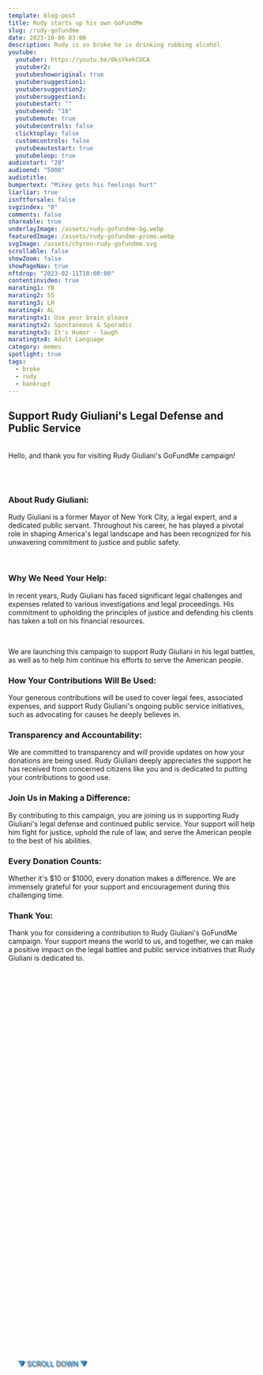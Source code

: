 ```yaml
---
template: blog-post
title: Rudy starts up his own GoFundMe
slug: /rudy-gofundme
date: 2023-10-06 03:00
description: Rudy is so broke he is drinking rubbing alcohol
youtube:
  youtuber: https://youtu.be/0ksYkekCUCA
  youtuber2: 
  youtubeshoworiginal: true
  youtubersuggestion1:
  youtubersuggestion2:
  youtubersuggestion3:
  youtubestart: ""
  youtubeend: "18"
  youtubemute: true
  youtubecontrols: false
  clicktoplay: false
  customcontrols: false
  youtubeautostart: true
  youtubeloop: true
audiostart: "20"
audioend: "5000"
audiotitle: 
bumpertext: "Mikey gets his feelings hurt"
liarliar: true
isnftforsale: false
svgzindex: "0"
comments: false 
shareable: true
underlayImage: /assets/rudy-gofundme-bg.webp
featuredImage: /assets/rudy-gofundme-promo.webp
svgImage: /assets/chyron-rudy-gofundme.svg
scrollable: false
showZoom: false
showPageNav: true
nftdrop: "2023-02-11T10:00:00"
contentinvideo: true
marating1: YB
marating2: SS
marating3: LH
marating4: AL
maratingtx1: Use your brain please
maratingtx2: Spontaneous & Sporadic
maratingtx3: It's Humor - laugh
maratingtx4: Adult Language
category: memes
spotlight: true
tags:
  - broke
  - rudy
  - bankrupt
---
```


<div style="position:absolute; top:70vh; text-shadow:2px 2px 2px #333; color:#1D9BF0 !important; padding-left:2vw; animation:fadeout 4s forwards; animation-delay:4s;">
▼ SCROLL DOWN ▼
</div>

<div class="contentinside" style="position:relative; z-index:0; min-width:50%; height:auto;  padding:0; left:0; border:0px solid yellow; text-align:center;">

<!-- <marquee
  direction="left"
  width=""
  height="200"
  behavior=""
  scrolldelay=""
  scrollamount=""
  loop="-1"
  style="position:absolute; z-index:1; min-width:50%; height:auto;  padding:0; top:82%; left:0; border:0px solid yellow; text-align:center; color:#000;">
  "I'm starting to think Trump stiffed me and I don't know what to do" He still owes me over seven thousand dollars for pillows, as he claims he was told by Trump to "order lots and lots of pillows as Mar-A-Lago patrons would love them".
  </marquee> -->

<!-- <object class="" style="height:auto; border:0px solid red;" class="" id="svg1" data="/assets/MyPillowGuy-4.svg" type="image/svg+xml" alt="animated content" title="animated content" ></object> -->
</div>




<div class="contentbody" style="position:relative; top:; z-index:; border:px solid blue; height:100%; margin-top:1%; text-align:left">


## Support Rudy Giuliani's Legal Defense and Public Service

<br />
Hello, and thank you for visiting Rudy Giuliani's GoFundMe campaign!

<br /><br />

### About Rudy Giuliani:

Rudy Giuliani is a former Mayor of New York City, a legal expert, and a dedicated public servant. Throughout his career, he has played a pivotal role in shaping America's legal landscape and has been recognized for his unwavering commitment to justice and public safety.

<br />

### Why We Need Your Help:

In recent years, Rudy Giuliani has faced significant legal challenges and expenses related to various investigations and legal proceedings. His commitment to upholding the principles of justice and defending his clients has taken a toll on his financial resources.

<br />

We are launching this campaign to support Rudy Giuliani in his legal battles, as well as to help him continue his efforts to serve the American people.


### How Your Contributions Will Be Used:
Your generous contributions will be used to cover legal fees, associated expenses, and support Rudy Giuliani's ongoing public service initiatives, such as advocating for causes he deeply believes in.

### Transparency and Accountability:
We are committed to transparency and will provide updates on how your donations are being used. Rudy Giuliani deeply appreciates the support he has received from concerned citizens like you and is dedicated to putting your contributions to good use.

### Join Us in Making a Difference:
By contributing to this campaign, you are joining us in supporting Rudy Giuliani's legal defense and continued public service. Your support will help him fight for justice, uphold the rule of law, and serve the American people to the best of his abilities.

### Every Donation Counts:
Whether it's $10 or $1000, every donation makes a difference. We are immensely grateful for your support and encouragement during this challenging time.


### Thank You:
Thank you for considering a contribution to Rudy Giuliani's GoFundMe campaign. Your support means the world to us, and together, we can make a positive impact on the legal battles and public service initiatives that Rudy Giuliani is dedicated to.





</div>
